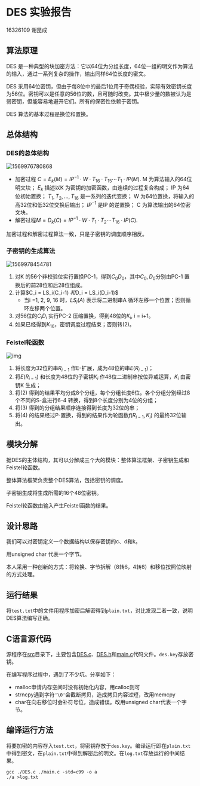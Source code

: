 # DES 实验报告

16326109 谢昆成

## 算法原理

DES 是一种典型的块加密方法：它以64位为分组长度，64位一组的明文作为算法的输入，通过一系列复杂的操作，输出同样64位长度的密文。

DES 采用64位密钥，但由于每8位中的最后1位用于奇偶校验，实际有效密钥长度为56位。密钥可以是任意的56位的数，且可随时改变。其中极少量的数被认为是弱密钥，但能容易地避开它们。所有的保密性依赖于密钥。

DES 算法的基本过程是换位和置换。

## 总体结构

### DES的总体结构

![1569976780868](C:\Users\xiekch\AppData\Roaming\Typora\typora-user-images\1569976780868.png)

- 加密过程 $C = E_k(M) = IP^{-1} · W · T_{16} · T_{15} \cdots T_1 · IP(M)$.
  M 为算法输入的64位明文块；
  $E_k$ 描述以K 为密钥的加密函数，由连续的过程复合构成；
  IP 为64位初始置换；
  $T_1, T_2 , …, T_{16}$ 是一系列的迭代变换；
  W 为64位置换，将输入的高32位和低32位交换后输出；
  $IP^{-1}$ 是IP 的逆置换；
  C 为算法输出的64位密文块。
- 解密过程$M = D_k(C) = IP^{-1} · W · T_1 · T_2 \cdots T_{16} · IP (C)$.

加密过程和解密过程算法一致，只是子密钥的调度顺序相反。

### 子密钥的生成算法

![1569978454781](C:\Users\xiekch\AppData\Roaming\Typora\typora-user-images\1569978454781.png)

1. 对K 的56个非校验位实行置换PC-1，得到$C_0D_0$，其中$C_0 ,D_0$分别由PC-1 置换后的前28位和后28位组成。
2. 计算$C_i = LS_i(C_i-1) $和$D_i = LS_i(D_i-1)$
   - 当i =1, 2, 9, 16 时，$LS_i (A)$ 表示将二进制串A 循环左移一个位置；否则循环左移两个位置。
3. 对56位的$C_iD_i$ 实行PC-2 压缩置换，得到48位的$K_i$, i = i+1。
4. 如果已经得到$K_{16}$，密钥调度过程结束；否则转(2)。

### Feistel轮函数

![img](https://gss3.bdstatic.com/-Po3dSag_xI4khGkpoWK1HF6hhy/baike/c0%3Dbaike92%2C5%2C5%2C92%2C30/sign=5a42444fb21bb0519b29bb7a5713b1d1/5882b2b7d0a20cf4c298b6b277094b36acaf9957.jpg)

1. 将长度为32位的串$R_{i-1}$ 作E-扩展，成为48位的串$E(R_{i-1})$；
2. 将$E(R_{i-1})$ 和长度为48位的子密钥$K_i$ 作48位二进制串按位异或运算，$K_i$ 由密钥K 生成；
3. 将(2) 得到的结果平均分成8个分组，每个分组长度6位。各个分组分别经过8个不同的S-盒进行6-4 转换，得到8个长度分别为4位的分组；
4. 将(3) 得到的分组结果顺序连接得到长度为32位的串；
5. 将(4) 的结果经过P-置换，得到的结果作为轮函数$f(R_{i-1}, K_i)$ 的最终32位输出。



## 模块分解

据DES的主体结构，其可以分解成三个大的模块：整体算法框架、子密钥生成和Feistel轮函数。

整体算法框架负责整个DES算法，包括密钥的调度。

子密钥生成将生成所需的16个48位密钥。

Feistel轮函数由输入产生Feistel函数的结果。

## 设计思路

我们可以对密钥定义一个数据结构以保存密钥的c、d和k。

用unsigned char 代表一个字节。

本人采用一种创新的方式：将轮换、字节拆解（8转6，4转8）和移位按照位映射的方式处理。

## 运行结果

将`test.txt`中的文件用程序加密后解密得到`plain.txt`，对比发现二者一致，说明DES算法编写正确。


## C语言源代码

源程序在[src](./src)目录下，主要包含[DES.c](./src/DES.c)、[DES.h](./src/DES.h)和[main.c](./src/main.c)代码文件。`des.key`存放密钥。

在编写程序过程中，遇到了不少坑。分享如下：

- malloc申请内存空间时没有初始化内容，用calloc则可
- strncpy遇到字符`'\0'`会截断拷贝，造成拷贝内容过短，改用memcpy
- char在向右移位时会补符号位，造成错误。改用unsigned char代表一个字节。



## 编译运行方法

将要加密的内容存入`test.txt`，将密钥存放于`des.key`。编译运行即在`plain.txt`中得到密文，在`plain.txt`中得到解密后的明文。在`log.txt`存放运行的中间结果。

```shell
gcc ./DES.c ./main.c -std=c99 -o a
./a >log.txt
```

